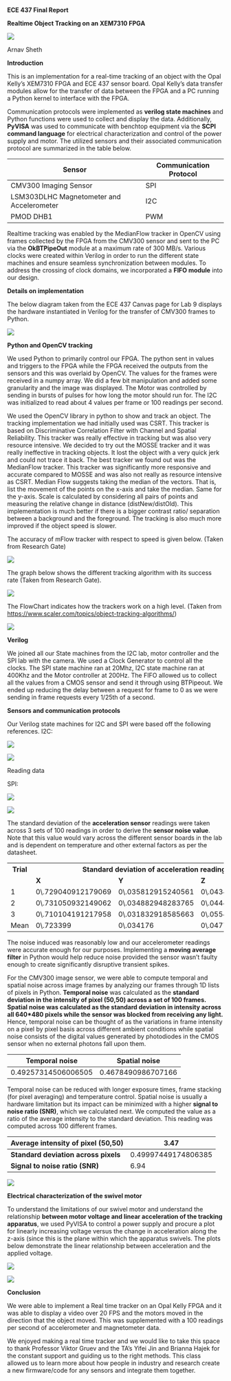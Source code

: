 ﻿**ECE 437 Final Report**

**Realtime Object Tracking on an XEM7310 FPGA**

![](Aspose.Words.7bc2050c-ef57-4e5c-ad60-95a791bcd3d6.001.jpeg)

Arnav Sheth

**Introduction**

This is an implementation for a real-time tracking of an object with the Opal Kelly’s XEM7310 FPGA and ECE 437 sensor board. Opal Kelly’s data transfer modules allow for the transfer of data between the FPGA and a PC running a Python kernel to interface with the FPGA.

Communication protocols were implemented as **verilog state machines** and Python functions were used to collect and display the data. Additionally, **PyVISA** was used to communicate with benchtop equipment via the **SCPI command language** for electrical characterization and control of the power supply and motor. The utilized sensors and their associated communication protocol are summarized in the table below.



|**Sensor**|**Communication Protocol**|
| - | - |
|CMV300 Imaging Sensor|SPI|
|LSM303DLHC Magnetometer and Accelerometer|I2C|
|PMOD DHB1|PWM|

Realtime tracking was enabled by the MedianFlow tracker in OpenCV using frames collected by the FPGA from the CMV300 sensor and sent to the PC via the **OkBTPipeOut** module at a maximum rate of 300 MB/s. Various clocks were created within Verilog in order to run the different state machines and ensure seamless synchronization between modules. To address the crossing of clock domains, we incorporated a **FIFO module** into our design.

**Details on implementation**

The below diagram taken from the ECE 437 Canvas page for Lab 9 displays the hardware instantiated in Verilog for the transfer of CMV300 frames to Python.

![](Aspose.Words.7bc2050c-ef57-4e5c-ad60-95a791bcd3d6.002.jpeg)

**Python and OpenCV tracking**

We used Python to primarily control our FPGA. The python sent in values and triggers to the FPGA while the FPGA received the outputs from the sensors and this was overlaid by OpenCV. The values for the frames were received in a numpy array. We did a few bit manipulation and added some granularity and the image was displayed. The Motor was controlled by sending in bursts of pulses for how long the motor should run for. The I2C was initialized to read about 4 values per frame or 100 readings per second.

We used the OpenCV library in python to show and track an object. The tracking implementation we had initially used was CSRT. This tracker is based on Discriminative Correlation Filter with Channel and Spatial Reliability. This tracker was really effective in tracking but was also very resource intensive. We decided to try out the MOSSE tracker and it was really ineffective in tracking objects. It lost the object with a very quick jerk and could not trace it back. The best tracker we found out was the MedianFlow tracker. This tracker was significantly more responsive and accurate compared to MOSSE and was also not really as resource intensive as CSRT. Median Flow suggests taking the median of the vectors. That is, list the movement of the points on the x-axis and take the median. Same for the y-axis. Scale is calculated by considering all pairs of points and measuring the relative change in distance (distNew/distOld). This implementation is much better if there is a bigger contrast ratio/ separation between a background and the foreground. The tracking is also much more improved if the object speed is slower.

The accuracy of mFlow tracker with respect to speed is given below. (Taken from Research Gate)

![](Aspose.Words.7bc2050c-ef57-4e5c-ad60-95a791bcd3d6.003.jpeg)

The graph below shows the different tracking algorithm with its success rate (Taken from Research Gate).

![](Aspose.Words.7bc2050c-ef57-4e5c-ad60-95a791bcd3d6.004.jpeg)

The FlowChart indicates how the trackers work on a high level. (Taken from https://www.scaler.com/topics/object-tracking-algorithms/)

![](Aspose.Words.7bc2050c-ef57-4e5c-ad60-95a791bcd3d6.005.jpeg)

**Verilog**

We joined all our State machines from the I2C lab, motor controller and the SPI lab with the camera. We used a Clock Generator to control all the clocks. The SPI state machine ran at 20Mhz, I2C state machine ran at 400Khz and the Motor controller at 200Hz. The FIFO allowed us to collect all the values from a CMOS sensor and send it through using BTPipeout. We ended up reducing the delay between a request for frame to 0 as we were sending in frame requests every 1/25th of a second.

**Sensors and communication protocols**

Our Verilog state machines for I2C and SPI were based off the following references. I2C:

![](Aspose.Words.7bc2050c-ef57-4e5c-ad60-95a791bcd3d6.006.png)

![](Aspose.Words.7bc2050c-ef57-4e5c-ad60-95a791bcd3d6.007.png)

Reading data

SPI:

![](Aspose.Words.7bc2050c-ef57-4e5c-ad60-95a791bcd3d6.008.jpeg)

![](Aspose.Words.7bc2050c-ef57-4e5c-ad60-95a791bcd3d6.009.png)

The standard deviation of the **acceleration sensor** readings were taken across 3 sets of 100 readings in order to derive the **sensor noise value**. Note that this value would vary across the different sensor boards in the lab and is dependent on temperature and other external factors as per the datasheet.



<table><tr><th colspan="1" rowspan="2" valign="top"><b>Trial</b></th><th colspan="3" valign="top"><b>Standard deviation of acceleration readings</b></th></tr>
<tr><td colspan="1" valign="top"><b>X</b></td><td colspan="1" valign="top"><b>Y</b></td><td colspan="1" valign="top"><b>Z</b></td></tr>
<tr><td colspan="1">1</td><td colspan="1">0\.729040912179069</td><td colspan="1">0\.035812915240561</td><td colspan="1">0\.043452424314214</td></tr>
<tr><td colspan="1" valign="top">2</td><td colspan="1" valign="top">0\.731050932149062</td><td colspan="1" valign="top">0\.034882948283765</td><td colspan="1" valign="top">0\.044421244431241</td></tr>
<tr><td colspan="1">3</td><td colspan="1">0\.710104191217958</td><td colspan="1">0\.031832918585663</td><td colspan="1">0\.055452424312245</td></tr>
<tr><td colspan="1" valign="top">Mean</td><td colspan="1" valign="top">0\.723399</td><td colspan="1" valign="top">0\.034176</td><td colspan="1" valign="top">0\.047775364</td></tr>
</table>

The noise induced was reasonably low and our accelerometer readings were accurate enough for our purposes. Implementing a **moving average filter** in Python would help reduce noise provided the sensor wasn’t faulty enough to create significantly disruptive transient spikes.

For the CMV300 image sensor, we were able to compute temporal and spatial noise across image frames by analyzing our frames through 1D lists of pixels in Python. **Temporal noise** was calculated as the **standard deviation in the intensity of pixel (50,50) across a set of 100 frames. Spatial noise was calculated as the standard deviation in intensity across all 640\*480 pixels while the sensor was blocked from receiving any light.** Hence, temporal noise can be thought of as the variations in frame intensity on a pixel by pixel basis across different ambient conditions while spatial noise consists of the digital values generated by photodiodes in the CMOS sensor when no external photons fall upon them.



|**Temporal noise**|**Spatial noise**|
| - | - |
|0\.49257314506006505|0\.4678490986707166|

Temporal noise can be reduced with longer exposure times, frame stacking (for pixel averaging) and temperature control. Spatial noise is usually a hardware limitation but its impact can be minimized with a higher **signal to noise ratio (SNR)**, which we calculated next. We computed the value as a ratio of the average intensity to the standard deviation. This reading was computed across 100 different frames.



|**Average intensity of pixel (50,50)**|3\.47|
| - | - |
|**Standard deviation across pixels**|0\.49997449174806385|
|**Signal to noise ratio (SNR)**|6\.94|

![](Aspose.Words.7bc2050c-ef57-4e5c-ad60-95a791bcd3d6.010.png)

**Electrical characterization of the swivel motor**

To understand the limitations of our swivel motor and understand the relationship **between motor voltage and linear acceleration of the tracking apparatus**, we used PyVISA to control a power supply and procure a plot for linearly increasing voltage versus the change in acceleration along the z-axis (since this is the plane within which the apparatus swivels. The plots below demonstrate the linear relationship between acceleration and the applied voltage.

![](Aspose.Words.7bc2050c-ef57-4e5c-ad60-95a791bcd3d6.011.png)

![](Aspose.Words.7bc2050c-ef57-4e5c-ad60-95a791bcd3d6.012.jpeg)

**Conclusion**

We were able to implement a Real time tracker on an Opal Kelly FPGA and it was able to display a video over 20 FPS and the motors moved in the direction that the object moved. This was supplemented with a 100 readings per second of accelerometer and magnetometer data.

We enjoyed making a real time tracker and we would like to take this space to thank Professor Viktor Gruev and the TA’s Yifei Jin and Brianna Hajek for the constant support and guiding us to the right methods. This class allowed us to learn more about how people in industry and research create a new firmware/code for any sensors and integrate them together.


